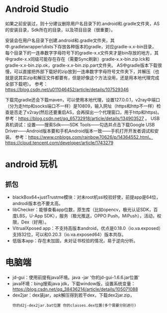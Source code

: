 # Android Studio
如果之前安装过，则十分建议删除用户名目录下的.android和.gradle文件夹，AS的安装目录，Sdk所在的目录，以及项目目录（很重要）。

安装会在用户名目录下创建.android和.gradle文件夹，其中.gradle\wrapper\dists下存放各种版本的gradle，对应gradle-x.x-bin目录，
每个目录下的一连串数字字母符号下的gradle-x.x文件夹才是bin存放的地方，其中gradle-x.x同级可能存在存在（需要Sync刷新）gradle-x.x-bin.zip.lck和gradle-x.x-bin.zip.ok，gradle-x.x-bin.zip.part文件夹。
AS中gradle版本下载很慢，可以直接把外部下载好的zip放到一连串数字字母符号文件夹下，并解压（也就是说其实zip和解压文件都要有，但是好像这个方法没用，还是用本地代理完成全部下载吧）。
参考：https://blog.csdn.net/u011046452/article/details/107529346

下载完gradle还会下载maven，可以使用本地代理，设置127.0.0.1，v2ray中端口（分为走http和socks端口不一样）是10809，输入网址（https和http不一样）检查是否走了v2ray(然后还要重启AS，会再探出一个代理窗口，用于http和https)。
参考：https://blog.csdn.net/qq_65732918/article/details/134903527
。
USB真机调试：设置——搜索Sdk——SDK Tools——勾选并点击下载Google USB Driver——Android版本要和手机Android版本一致——手机打开开发者调试和安装。
参考：https://www.cnblogs.com/rainbow70626/p/14364552.html，https://cloud.tencent.com/developer/article/1743279

# android 玩机
## 抓包
- blackBox64+justTrustme模块：对未root机ssl校验好使，前提app是64位，androdi版本也不要太高。
- libChecker：能够查看app位数，原生库（比如opencv，极光认证SDK，百度LBS，U-App SDK），服务（极光推送，OPPO Push，MiPush），活动，权限，Dex（好用）。
- VitrualXposed app：不支持高版本android，优点是0.18.0（io.va.exposed）支持32位，可以和0.20.3（io.va.exposed64）版本共存。
- 低版本app：存在未加固，未对证书校验的情况，易于逆向分析。
# 电脑端
- jd-gui：使用前提有java环境。java -jar '你的jd-gui-1.6.6.jar位置'
- java环境：bing搜索java jdk，下载window版，设置系统变量：https://blog.csdn.net/qq_38436214/article/details/105071088
- dex2jar：dex装jar，apk解压得到若干dex，下载dex2jar.zip，
  ```
  你的d2j-dex2jar.bat位置 你的classes.dex位置(多个需要分别进行)
  ```
